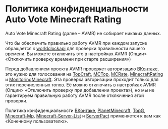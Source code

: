 # Политика конфиденциальности Auto Vote Minecraft Rating
Auto Vote Minecraft Rating (далее – AVMR) не собирает никаких данных.

Что бы обеспечить правильно работу AVMR при каждом запуске обращается к [worldclockapi](http://worldclockapi.com/) для проверки правильности вашего времени. Вы можете отключить это в настройках AVMR (Опции> «Отключить проверку времени при старте расширения»)

Перед добавлением проекта AVMR проверяет авторизацию [ВКонтаке](https://vk.com/), это нужно для голосования на [TopCraft](http://topcraft.ru/), [MCTop](https://mctop.su/), [MCRate](http://mcrate.su/), [MinecraftRating](http://minecraftrating.ru/) и [MonitoringMinecraft](http://monitoringminecraft.ru/). Эта проверка авторизации проходит только для этих перечисленных топов. Её можно отключить в настройках AVMR (Опции> «Отключить проверку при добавлении проекта»), но мы не гарантируем правильную работу AVMR после отключения этой проверки.

Политика конфиденциальности [ВКонтаке](https://vk.com/privacy), [PlanetMinecraft](https://www.planetminecraft.com/privacy_policy/), [TopG](https://topg.org/privacy), [Minecraft-Mp](https://minecraft-mp.com/privacy/), [Minecraft-Server-List](https://minecraft-server-list.com/privacy/) и [ServerPact](https://www.serverpact.com/algemene_voorwaarden.htm) применяется к вам как «Конечному пользователю».